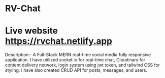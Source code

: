 # RV-Chat
# Live website https://rvchat.netlify.app

Description:-
A Full-Stack MERN real-time social media fully responsive application. I have utilized socket.io for real-time chat, Cloudinary for content delivery network, login system using jwt token, and tailwind CSS for styling. I have also created CRUD API for posts, messages, and users.




